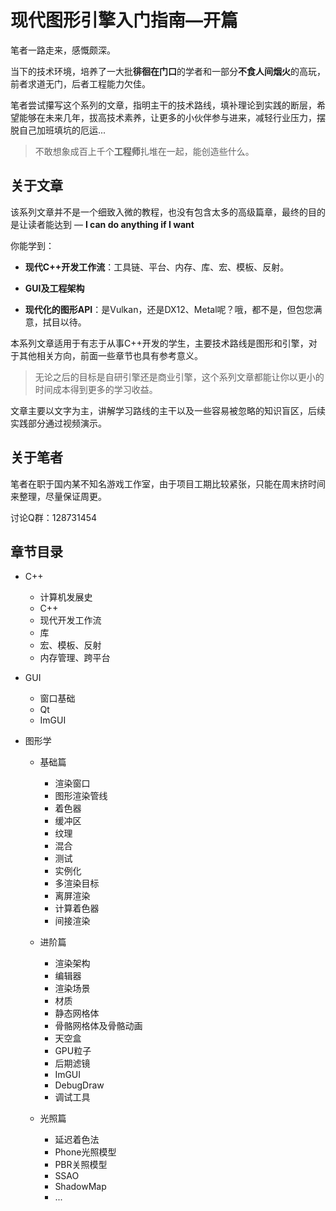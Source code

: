 # 现代图形引擎入门指南—开篇

笔者一路走来，感慨颇深。

当下的技术环境，培养了一大批**徘徊在门口**的学者和一部分**不食人间烟火**的高玩，前者求道无门，后者工程能力欠佳。

笔者尝试攥写这个系列的文章，指明主干的技术路线，填补理论到实践的断层，希望能够在未来几年，拔高技术素养，让更多的小伙伴参与进来，减轻行业压力，摆脱自己加班填坑的厄运...

> 不敢想象成百上千个**工程师**扎堆在一起，能创造些什么。



## 关于文章

该系列文章并不是一个细致入微的教程，也没有包含太多的高级篇章，最终的目的是让读者能达到 — **I can do anything if I want**

你能学到：

- **现代C++开发工作流**：工具链、平台、内存、库、宏、模板、反射。

- **GUI及工程架构**

- **现代化的图形API**：是Vulkan，还是DX12、Metal呢？哦，都不是，但包您满意，拭目以待。

  

本系列文章适用于有志于从事C++开发的学生，主要技术路线是图形和引擎，对于其他相关方向，前面一些章节也具有参考意义。

> 无论之后的目标是自研引擎还是商业引擎，这个系列文章都能让你以更小的时间成本得到更多的学习收益。



文章主要以文字为主，讲解学习路线的主干以及一些容易被忽略的知识盲区，后续实践部分通过视频演示。

## 关于笔者

笔者在职于国内某不知名游戏工作室，由于项目工期比较紧张，只能在周末挤时间来整理，尽量保证周更。

讨论Q群：128731454



## 章节目录

- C++

  - 计算机发展史
  - C++
  - 现代开发工作流
  - 库
  - 宏、模板、反射
  - 内存管理、跨平台

- GUI 

  - 窗口基础
  - Qt
  - ImGUI

- 图形学

  - 基础篇

    - 渲染窗口
    - 图形渲染管线
    - 着色器
    - 缓冲区
    - 纹理
    - 混合
    - 测试
    - 实例化
    - 多渲染目标
    - 离屏渲染
    - 计算着色器
    - 间接渲染

  - 进阶篇

    - 渲染架构
    - 编辑器
    - 渲染场景
    - 材质
    - 静态网格体
    - 骨骼网格体及骨骼动画
    - 天空盒
    - GPU粒子
    - 后期滤镜
    - ImGUI
    - DebugDraw
    - 调试工具

  - 光照篇

    - 延迟着色法
    - Phone光照模型
    - PBR关照模型
    - SSAO
    - ShadowMap
    - ...

    
